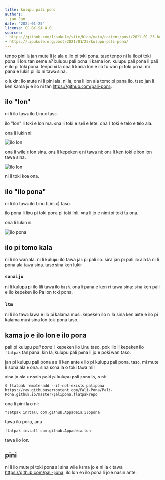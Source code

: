 ```yaml
---
title: kulupu pali pona
authors:
- jan Jan
date: '2021-01-25'
license: CC BY-SA 4.0
sources:
- https://github.com/lipukule/site/blob/main/content/post/2021-01-25-kulupupalipona.md
- https://lipukule.org/post/2021/01/25/kulupu-pali-pona/
---
```


tenpo pini la jan mute li jo ala e ilo pi toki pona. taso tenpo ni la ilo pi toki pona li lon. tan seme a? kulupu pali pona li kama lon. kulupu pali pona li pali e ilo pi toki pona. tenpo ni la ona li kama lon e ilo tu wan pi toki pona. mi pana e lukin pi ilo ni tawa sina.

o lukin: ilo mute ni li pini ala. ni la, ona li lon ala tomo pi pana ilo. taso jan li ken kama jo e ilo ni tan https://github.com/pali-pona.

## ilo "lon"

ni li ilo tawa ilo Linux taso.

ilo "lon" li toki e lon ma. ona li toki e seli e lete. ona li toki e telo e telo ala.

ona li lukin ni:

![ilo lon](https://github.com/Pali-Pona/lon/raw/master/data/lon-home.png)

ona li wile e lon sina. ona li kepeken e ni tawa ni: ona li ken toki e kon lon tawa sina.

![ilo lon](https://github.com/Pali-Pona/lon/raw/master/data/lon-weather.png)

ni li toki kon ona.

## ilo "ilo pona"

ni li ilo tawa ilo Linu (Linux) taso.

ilo pona li lipu pi toki pona pi toki Inli. ona li jo e nimi pi toki tu ona.

ona li lukin ni:

![ilo pona](https://github.com/Pali-Pona/ilopona/raw/master/data/images/Ilo%20Pona%20Non%20Collapsed.png)

## ilo pi tomo kala

ni li ilo wan ala. ni li kulupu ilo tawa jan pi pali ilo. sina jan pi pali ilo ala la ni li pona ala tawa sina. taso sina ken lukin.

### `sonaijo`

ni li kulupu pi ilo lili tawa ilo `bash`. ona li pana e ken ni tawa sina: sina ken pali e ilo kepeken ilo Pa lon toki pona.

### `ltm`

ni li ilo tawa lawa e ilo pi kalama musi. kepeken ilo ni la sina ken ante e ilo pi kalama musi sina lon toki pona taso.

## kama jo e ilo lon e ilo pona

pali pi kulupu *pali pona* li kepeken ilo Linu taso. poki ilo li kepeken ilo `flatpak` tan pana. kin la, kulupu pali pona li jo e poki wan taso.

jan pi kulupu pali pona ala li ken ante e ilo pi kulupu pali pona. taso, mi mute li sona ala e ona. sina sona la o toki tawa mi!

sina jo ala e nasin poki pi kulupu pali pona la, o ni:

```
$ flatpak remote-add --if-not-exists palipona https://raw.githubusercontent.com/Pali-Pona/Pali-Pona.github.io/master/palipona.flatpakrepo
```

ona li pini la o ni:

```
flatpak install com.github.Appadeia.ilopona
```

tawa ilo pona, anu

```
flatpak install com.github.Appadeia.lon
```

tawa ilo lon.

## pini

ni li ilo mute pi toki pona a! sina wile kama jo e ni la o tawa https://github.com/pali-pona. ilo lon en ilo pona li jo e nasin ante.